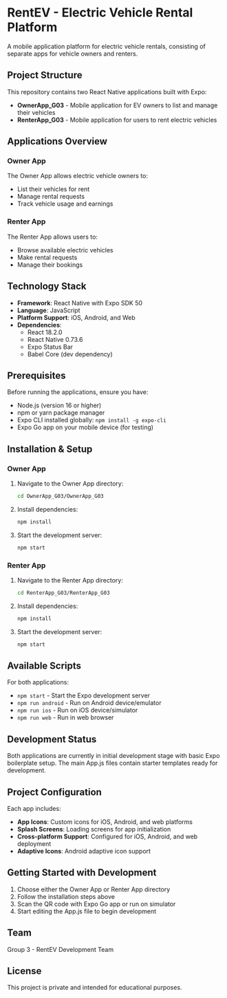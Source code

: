 # RentEV - Electric Vehicle Rental Platform

A mobile application platform for electric vehicle rentals, consisting of separate apps for vehicle owners and renters.

## Project Structure

This repository contains two React Native applications built with Expo:

- **OwnerApp_G03** - Mobile application for EV owners to list and manage their vehicles
- **RenterApp_G03** - Mobile application for users to rent electric vehicles

## Applications Overview

### Owner App
The Owner App allows electric vehicle owners to:
- List their vehicles for rent
- Manage rental requests
- Track vehicle usage and earnings

### Renter App  
The Renter App allows users to:
- Browse available electric vehicles
- Make rental requests
- Manage their bookings

## Technology Stack

- **Framework**: React Native with Expo SDK 50
- **Language**: JavaScript
- **Platform Support**: iOS, Android, and Web
- **Dependencies**:
  - React 18.2.0
  - React Native 0.73.6
  - Expo Status Bar
  - Babel Core (dev dependency)

## Prerequisites

Before running the applications, ensure you have:

- Node.js (version 16 or higher)
- npm or yarn package manager
- Expo CLI installed globally: `npm install -g expo-cli`
- Expo Go app on your mobile device (for testing)

## Installation & Setup

### Owner App

1. Navigate to the Owner App directory:
   ```bash
   cd OwnerApp_G03/OwnerApp_G03
   ```

2. Install dependencies:
   ```bash
   npm install
   ```

3. Start the development server:
   ```bash
   npm start
   ```

### Renter App

1. Navigate to the Renter App directory:
   ```bash
   cd RenterApp_G03/RenterApp_G03
   ```

2. Install dependencies:
   ```bash
   npm install
   ```

3. Start the development server:
   ```bash
   npm start
   ```

## Available Scripts

For both applications:

- `npm start` - Start the Expo development server
- `npm run android` - Run on Android device/emulator
- `npm run ios` - Run on iOS device/simulator
- `npm run web` - Run in web browser

## Development Status

Both applications are currently in initial development stage with basic Expo boilerplate setup. The main App.js files contain starter templates ready for development.

## Project Configuration

Each app includes:
- **App Icons**: Custom icons for iOS, Android, and web platforms
- **Splash Screens**: Loading screens for app initialization
- **Cross-platform Support**: Configured for iOS, Android, and web deployment
- **Adaptive Icons**: Android adaptive icon support

## Getting Started with Development

1. Choose either the Owner App or Renter App directory
2. Follow the installation steps above
3. Scan the QR code with Expo Go app or run on simulator
4. Start editing the App.js file to begin development

## Team

Group 3 - RentEV Development Team

## License

This project is private and intended for educational purposes.
